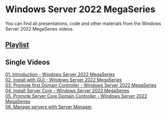 # Windows Server 2022 MegaSeries
You can find all presentations, code and other materials from the Windows Server 2022 MegaSeries videos.

## [Playlist](https://www.youtube.com/playlist?list=PLBYrLLXZvp0zodVbKXK1U-NfTqTbUE6l-)

## Single Videos
[01. Introduction - Windows Server 2022 MegaSeries](https://youtu.be/L4MCSXDEfX4)</br>
[02. Install with GUI - Windows Server 2022 MegaSeries](https://youtu.be/o0Yawgnbsks)</br>
[03. Promote first Domain Controller - Windows Server 2022 MegaSeries](https://youtu.be/I2XICoUWLqY)</br>
[04. Install Server Core - Windows Server 2022 MegaSeries](https://youtu.be/m1_5y60CB5Q)</br>
[05. Promote Server Core Domain Controller - Windows Server 2022 MegaSeries](https://youtu.be/2p6W0jxENDs)</br>
[06. Manage servers with Server Manager](https://youtu.be/dfekNuc7foA)